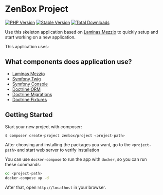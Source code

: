 # ZenBox Project

[![PHP Version](https://img.shields.io/packagist/php-v/zenbox/project.svg?style=for-the-badge)](https://packagist.org/packages/zenbox/project)
[![Stable Version](https://img.shields.io/packagist/v/zenbox/project.svg?style=for-the-badge&label=Latest)](https://packagist.org/packages/zenbox/project)
[![Total Downloads](https://img.shields.io/packagist/dt/zenbox/project.svg?style=for-the-badge&label=Total+downloads)](https://packagist.org/packages/zenbox/project)

Use this skeleton application based on [Laminas Mezzio](https://docs.mezzio.dev/mezzio/) to quickly setup and start working on a new application.

This application uses:
## What components does application use?

- [Laminas Mezzio](https://docs.mezzio.dev/mezzio/)
- [Symfony Twig](https://twig.symfony.com/)
- [Symfony Console](https://symfony.com/doc/current/components/console.html)
- [Doctrine ORM](https://www.doctrine-project.org/projects/doctrine-orm/en/2.7/index.html)
- [Doctrine Migrations](https://www.doctrine-project.org/projects/doctrine-migrations/en/3.0/index.html)
- [Doctrine Fixtures](https://github.com/doctrine/data-fixtures)

## Getting Started

Start your new project with composer:

```bash
$ composer create-project zenbox/project <project-path>
```

After choosing and installing the packages you want, go to the
`<project-path>` and start web server to verify installation

You can use `docker-compose` to run the app with `docker`, so you can run these commands:
```bash
cd <project-path>
docker-compose up -d
```
After that, open `http://localhost` in your browser.
